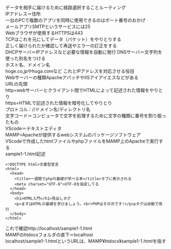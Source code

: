 データを相手に届けるために経路選択することルーティング  
IPアドレス＝住所  
一台のPCで複数のアプリを同時に使用できるのはポート番号のおかげ  
メールアプリSMTPというサービスには25  
Webブラウザが使用するHTTPSは443  
TCPはこれを元にしてデータ（パケット）をやりとりする   
正しく届けられたか確認して再送やエラーの訂正をする  
DHCPサーバ＝IPアドレスなど必要な情報を自動に発行 
DNSサーバ＝文字列を使った別名をつける  
ホスト名、ドメイン名  
hoge.co,jpやhuga.comなど 
これとIPアドレスを対応させる役目  
Webサーバーの種類ApacheアパッチやIISアイアイエスなどがある  
URLの先頭  
http=webサーバーとクライアント間でHTMLによって記述された情報をやりとり  
https=HTMLで記述された情報を暗号化してやりとり  
プロトコル：//ドメイン名/ディレクトリ名  
文字コード＝コンピュータで文字を処理するために文字の種類に番号を割り振ったもの  
VScode＝テキストエディタ  
MAMP=Apacheが提供するwebシステムのパッケージソフトウェア  
VScodeで作成したhtmlファイルやphpファイルをMAMP上のApacheで実行する  
sample1-1.html記述  
```
<!DOCTYPE html>文書型宣言
<html>
  <head>
    <title>一週間でphpの基礎が学べる本</title>タブに表示される
    <meta charset="UTF-8">UTF-8を指定してる
  </head>
  <body>
    <h1>HTML入門</h1>見出しタグ
    <p>まずはHTMLの基礎を学びましょう。<br>PHPはその次です!</p>pタグは自動で改行
  </body>
</html>
```
これで確認http://localhost/sample1-1.html  
MAMPのhtdocsフォルダの直下＝localhost  
localhost/sample1-1.htmlというURLは、MAMP¥htdocs¥sample1-1.htmlを指す  
